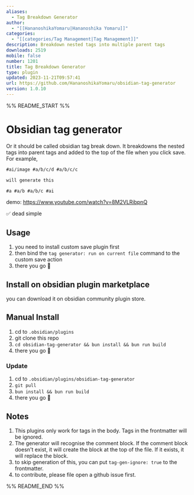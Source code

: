 ```yaml
---
aliases:
  - Tag Breakdown Generator
author:
  - "[[HananoshikaYomaru|Hananoshika Yomaru]]"
categories:
  - "[[categories/Tag Management|Tag Management]]"
description: Breakdown nested tags into multiple parent tags
downloads: 2519
mobile: false
number: 1201
title: Tag Breakdown Generator
type: plugin
updated: 2023-11-21T09:57:41
url: https://github.com/HananoshikaYomaru/obsidian-tag-generator
version: 1.0.10
---
```


%% README_START %%

# Obsidian tag generator

Or it should be called obsidian tag break down. It breakdowns the nested tags into parent tags and added to the top of the file when you click save. For example,

```md
#ai/image #a/b/c/d #a/b/c/c

will generate this

#a #a/b #a/b/c #ai
```

demo: <https://www.youtube.com/watch?v=8M2VLRibpnQ>

✅ dead simple

## Usage

1. you need to install custom save plugin first
2. then bind the `tag generator: run on current file` command to the custom save action
3. there you go 🎉

## Install on obsidian plugin marketplace

you can download it on obsidian community plugin store.

## Manual Install

1. cd to `.obsidian/plugins`
2. git clone this repo
3. `cd obsidian-tag-generator && bun install && bun run build`
4. there you go 🎉

### Update

1. cd to `.obsidian/plugins/obsidian-tag-generator`
2. `git pull`
3. `bun install && bun run build`
4. there you go 🎉

## Notes

1. This plugins only work for tags in the body. Tags in the frontmatter will be ignored.
2. The generator will recognise the comment block. If the comment block doesn't exist, it will create the block at the top of the file. If it exists, it will replace the block.
3. to skip generation of this, you can put `tag-gen-ignore: true` to the frontmatter.
4. to contribute, please file open a github issue first.

<!--
## How to release

```
# update the version number in package.json
bun version
git add .
git commit -m <message>
git tag -a <version> -m <version>
git push origin <version>
git push
# after the release workflow done, update the release doc on github
```

 -->


%% README_END %%